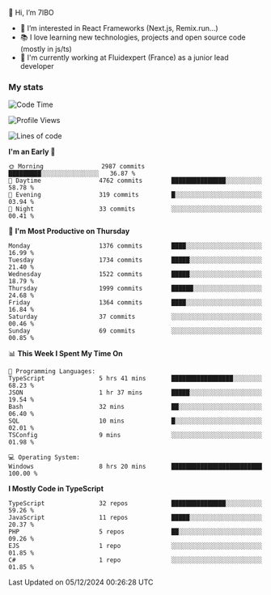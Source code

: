 👋 Hi, I’m 7IBO

- 👀 I’m interested in React Frameworks (Next.js, Remix.run...)
- 📚 I love learning new technologies, projects and open source code (mostly in js/ts)
- 💼 I'm currently working at Fluidexpert (France) as a junior lead developer

### My stats
<!--START_SECTION:waka-->
![Code Time](http://img.shields.io/badge/Code%20Time-868%20hrs%2042%20mins-blue)

![Profile Views](http://img.shields.io/badge/Profile%20Views-0-blue)

![Lines of code](https://img.shields.io/badge/From%20Hello%20World%20I%27ve%20Written-8.4%20million%20lines%20of%20code-blue)

**I'm an Early 🐤** 

```text
🌞 Morning                2987 commits        █████████░░░░░░░░░░░░░░░░   36.87 % 
🌆 Daytime                4762 commits        ███████████████░░░░░░░░░░   58.78 % 
🌃 Evening                319 commits         █░░░░░░░░░░░░░░░░░░░░░░░░   03.94 % 
🌙 Night                  33 commits          ░░░░░░░░░░░░░░░░░░░░░░░░░   00.41 % 
```
📅 **I'm Most Productive on Thursday** 

```text
Monday                   1376 commits        ████░░░░░░░░░░░░░░░░░░░░░   16.99 % 
Tuesday                  1734 commits        █████░░░░░░░░░░░░░░░░░░░░   21.40 % 
Wednesday                1522 commits        █████░░░░░░░░░░░░░░░░░░░░   18.79 % 
Thursday                 1999 commits        ██████░░░░░░░░░░░░░░░░░░░   24.68 % 
Friday                   1364 commits        ████░░░░░░░░░░░░░░░░░░░░░   16.84 % 
Saturday                 37 commits          ░░░░░░░░░░░░░░░░░░░░░░░░░   00.46 % 
Sunday                   69 commits          ░░░░░░░░░░░░░░░░░░░░░░░░░   00.85 % 
```


📊 **This Week I Spent My Time On** 

```text
💬 Programming Languages: 
TypeScript               5 hrs 41 mins       █████████████████░░░░░░░░   68.23 % 
JSON                     1 hr 37 mins        █████░░░░░░░░░░░░░░░░░░░░   19.54 % 
Bash                     32 mins             ██░░░░░░░░░░░░░░░░░░░░░░░   06.40 % 
SQL                      10 mins             █░░░░░░░░░░░░░░░░░░░░░░░░   02.01 % 
TSConfig                 9 mins              ░░░░░░░░░░░░░░░░░░░░░░░░░   01.98 % 

💻 Operating System: 
Windows                  8 hrs 20 mins       █████████████████████████   100.00 % 
```

**I Mostly Code in TypeScript** 

```text
TypeScript               32 repos            ███████████████░░░░░░░░░░   59.26 % 
JavaScript               11 repos            █████░░░░░░░░░░░░░░░░░░░░   20.37 % 
PHP                      5 repos             ██░░░░░░░░░░░░░░░░░░░░░░░   09.26 % 
EJS                      1 repo              ░░░░░░░░░░░░░░░░░░░░░░░░░   01.85 % 
C#                       1 repo              ░░░░░░░░░░░░░░░░░░░░░░░░░   01.85 % 
```




 Last Updated on 05/12/2024 00:26:28 UTC
<!--END_SECTION:waka-->
